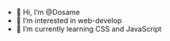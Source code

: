 - 👋 Hi, I’m @Dosame
- 👀 I’m interested in web-develop
- 🌱 I’m currently learning CSS and JavaScript

<!---
Dosame/Dosame is a ✨ special ✨ repository because its `README.md` (this file) appears on your GitHub profile.
You can click the Preview link to take a look at your changes.
--->
